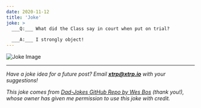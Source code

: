 ```yaml
---
date: 2020-11-12
title: 'Joke'
joke: >
  ___Q:___ What did the Class say in court when put on trial?
  
  ___A:___ I strongly object!
---
```


![Joke Image](https://private.xtrp.io/projects/DailyDeveloperJokes/public_image_server/images/5e12592cb43a5.png)

---
*Have a joke idea for a future post? Email **[xtrp@xtrp.io](mailto:xtrp@xtrp.io)** with your suggestions!*

*This joke comes from [Dad-Jokes GitHub Repo by Wes Bos](https://github.com/wesbos/dad-jokes) (thank you!), whose owner has given me permission to use this joke with credit.*

<!-- 
Joke text:
**Q:** What did the Class say in court when put on trial?

**A:** I strongly object!
 -->

